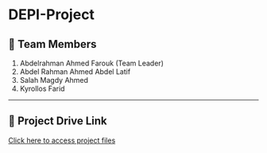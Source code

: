 # DEPI-Project


## 📌 Team Members
1. Abdelrahman Ahmed Farouk (Team Leader)
2. Abdel Rahman Ahmed Abdel Latif
3. Salah Magdy Ahmed
4. Kyrollos Farid

---

## 📎 Project Drive Link
[Click here to access project files](https://drive.google.com/drive/folders/1oIn39CgFFAwPu63NSKCKSQ2pffnXIWOW?usp=sharing)

